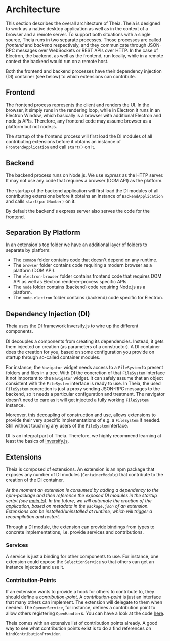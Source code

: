 # Architecture

This section describes the overall architecture of Theia. 
Theia is designed to work as a native desktop application as well as in the context of a browser and a remote server. To support both situations with a single source, Theia runs in two separate processes. Those processes are called _frontend_ and _backend_ respectively, and they communicate through JSON-RPC messages over WebSockets or REST APIs over HTTP. In the case of Electron, the backend, as well as the frontend, run locally, while in a remote context the backend would run on a remote host.

Both the frontend and backend processes have their dependency injection (DI) container (see below) to which extensions can contribute.

## Frontend

The frontend process represents the client and renders the UI. In the browser, it simply runs in the rendering loop, while in Electron it runs in an Electron Window, which basically is a browser with additional Electron and node.js APIs. Therefore, any frontend code may assume browser as a platform but not node.js.

The startup of the frontend process will first load the DI modules of all contributing extensions before it obtains an instance of `FrontendApplication` and call `start()` on it.

## Backend

 The backend process runs on Node.js. We use _express_ as the HTTP server. It may not use any code that requires a browser (DOM API) as the platform.

 The startup of the backend application will first load the DI modules of all contributing extensions before it obtains an instance of `BackendApplication` and calls `start(portNumber)` on it.

 By default the backend's express server also serves the code for the frontend.

## Separation By Platform

In an extension's top folder we have an additional layer of folders to separate by platform:

 - The `common` folder contains code that doesn't depend on any runtime.
 - The `browser` folder contains code requiring a modern browser as a platform (DOM API).
 - The `electron-browser` folder contains frontend code that requires DOM API as well as Electron renderer-process specific APIs.
 - The `node` folder contains (backend) code requiring Node.js as a platform.
 - The `node-electron` folder contains (backend) code specific for Electron.

## Dependency Injection (DI)

Theia uses the DI framework [Inversify.js](http://inversify.io/) to wire up the different components. 

DI decouples a components from creating its dependencies. Instead, it gets them injected on creation (as parameters of a constructor). A DI container does the creation for you, based on some configuration you provide on startup through so-called container modules. 

For instance, the `Navigator` widget needs access to a `FileSystem` to present folders and files in a tree. With DI the concretion of that `FileSystem` interface it not important to the `Navigator` widget. It can safely assume that an object consistent with the `FileSystem` interface is ready to use. In Theia, the used `FileSystem` concretion is just a proxy sending JSON-RPC messages to the backend, so it needs a particular configuration and treatment. The navigator doesn't need to care as it will get injected a fully working `FileSystem` instance.

Moreover, this decoupling of construction and use, allows extensions to provide their very specific implementations of e.g. a `FileSystem` if needed. Still without touching any users of the `FileSystem`interface.

DI is an integral part of Theia. Therefore, we highly recommend learning at least the basics of [Inversify.js](http://inversify.io/).

## Extensions

Theia is composed of extensions. An extension is an npm package that exposes any number of DI modules (`ContainerModule`) that contribute to the creation of the DI container. 

_At the moment an extension is consumed by adding a dependency to the npm-package and then reference the exposed DI modules in the startup script (see [main.ts](../examples/browser/src/client/main.ts)). In the future, we will automate the creation of the application, based on metadata in the `package.json` of an extension. Extensions can be installed/uninstalled at runtime, which will trigger a recompilation and restart._

Through a DI module, the extension can provide bindings from types to concrete implementations, i.e. provide services and contributions.

### Services

A service is just a binding for other components to use. For instance, one extension could expose the `SelectionService` so that others can get an instance injected and use it.

### Contribution-Points

If an extension wants to provide a hook for others to contribute to, they should define a _contribution-point_. A _contribution-point_ is just an interface that many others can implement. The extension will delegate to them when needed. 
The `OpenerService`, for instance, defines a contribution point to allow others registering `OpenHandler`s. You can have a look at the code [here](../src/application/browser/opener-service.ts).

Theia comes with an extensive list of contribution points already. A good way to see what contribution points exist is to do a find references on `bindContributionProvider`.